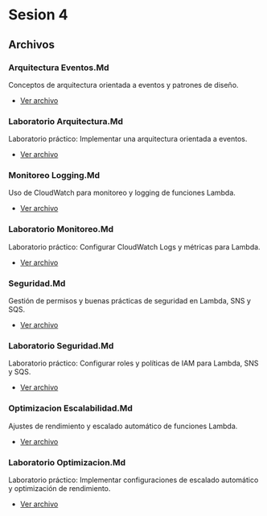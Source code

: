 # Sesion 4

## Archivos
### Arquitectura Eventos.Md

Conceptos de arquitectura orientada a eventos y patrones de diseño.

- [Ver archivo](arquitectura_eventos.md)

### Laboratorio Arquitectura.Md

Laboratorio práctico: Implementar una arquitectura orientada a eventos.

- [Ver archivo](laboratorio_arquitectura.md)

### Monitoreo Logging.Md

Uso de CloudWatch para monitoreo y logging de funciones Lambda.

- [Ver archivo](monitoreo_logging.md)

### Laboratorio Monitoreo.Md

Laboratorio práctico: Configurar CloudWatch Logs y métricas para Lambda.

- [Ver archivo](laboratorio_monitoreo.md)

### Seguridad.Md

Gestión de permisos y buenas prácticas de seguridad en Lambda, SNS y SQS.

- [Ver archivo](seguridad.md)

### Laboratorio Seguridad.Md

Laboratorio práctico: Configurar roles y políticas de IAM para Lambda, SNS y SQS.

- [Ver archivo](laboratorio_seguridad.md)

### Optimizacion Escalabilidad.Md

Ajustes de rendimiento y escalado automático de funciones Lambda.

- [Ver archivo](optimizacion_escalabilidad.md)

### Laboratorio Optimizacion.Md

Laboratorio práctico: Implementar configuraciones de escalado automático y optimización de rendimiento.

- [Ver archivo](laboratorio_optimizacion.md)

